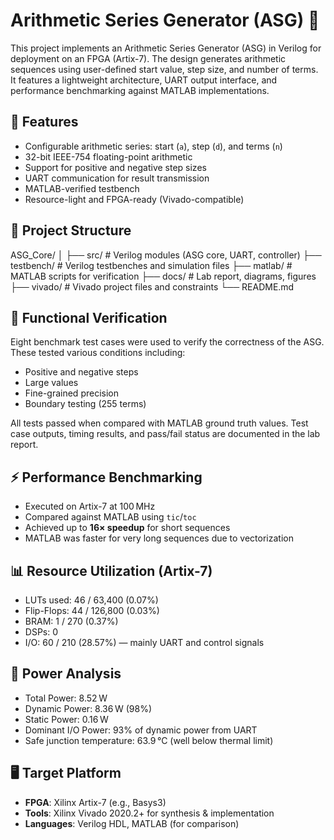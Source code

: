 # Arithmetic Series Generator (ASG) 🚀

This project implements an Arithmetic Series Generator (ASG) in Verilog for deployment on an FPGA (Artix-7). The design generates arithmetic sequences using user-defined start value, step size, and number of terms. It features a lightweight architecture, UART output interface, and performance benchmarking against MATLAB implementations.

## 🔧 Features

- Configurable arithmetic series: start (`a`), step (`d`), and terms (`n`)
- 32-bit IEEE-754 floating-point arithmetic
- Support for positive and negative step sizes
- UART communication for result transmission
- MATLAB-verified testbench
- Resource-light and FPGA-ready (Vivado-compatible)

## 📁 Project Structure

ASG_Core/
│
├── src/ # Verilog modules (ASG core, UART, controller)
├── testbench/ # Verilog testbenches and simulation files
├── matlab/ # MATLAB scripts for verification
├── docs/ # Lab report, diagrams, figures
├── vivado/ # Vivado project files and constraints
└── README.md


## 🧪 Functional Verification

Eight benchmark test cases were used to verify the correctness of the ASG. These tested various conditions including:

- Positive and negative steps
- Large values
- Fine-grained precision
- Boundary testing (255 terms)

All tests passed when compared with MATLAB ground truth values. Test case outputs, timing results, and pass/fail status are documented in the lab report.

## ⚡ Performance Benchmarking

- Executed on Artix-7 at 100 MHz
- Compared against MATLAB using `tic`/`toc`
- Achieved up to **16× speedup** for short sequences
- MATLAB was faster for very long sequences due to vectorization

## 📊 Resource Utilization (Artix-7)

- LUTs used: 46 / 63,400 (0.07%)
- Flip-Flops: 44 / 126,800 (0.03%)
- BRAM: 1 / 270 (0.37%)
- DSPs: 0
- I/O: 60 / 210 (28.57%) — mainly UART and control signals

## 🔋 Power Analysis

- Total Power: 8.52 W
- Dynamic Power: 8.36 W (98%)
- Static Power: 0.16 W
- Dominant I/O Power: 93% of dynamic power from UART
- Safe junction temperature: 63.9 °C (well below thermal limit)

## 🖥️ Target Platform

- **FPGA**: Xilinx Artix-7 (e.g., Basys3)
- **Tools**: Xilinx Vivado 2020.2+ for synthesis & implementation
- **Languages**: Verilog HDL, MATLAB (for comparison)


